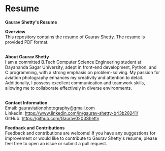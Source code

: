 # Resume


**Gaurav Shetty's Resume**

**Overview**<br>
This repository contains the resume of Gaurav Shetty. The resume is provided PDF format.<br><br>

**About Gaurav Shetty**<br>
I am a committed B.Tech Computer Science Engineering student at Dayananda Sagar University, adept in front-end development, Python, and C programming, with a strong emphasis on problem-solving. My passion for aviation photography enhances my creativity and attention to detail. Additionally, I possess excellent communication and teamwork skills, allowing me to collaborate effectively in diverse environments.<br><br>

**Contact Information**<br>
Email: gauraviationphotography@gmail.com<br>
LinkedIn: https://www.linkedin.com/in/gaurav-shetty-b43b28241/<br>
GitHub: https://github.com/Gaurav0203Shetty<br>

**Feedback and Contributions**<br>
Feedback and contributions are welcome! If you have any suggestions for improvement or would like to contribute to Gaurav Shetty's resume, please feel free to open an issue or submit a pull request.
